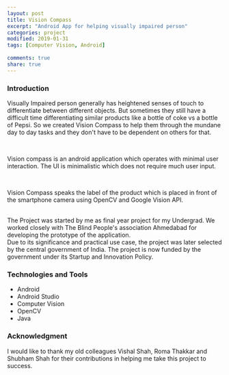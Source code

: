 ```yaml
---
layout: post
title: Vision Compass 
excerpt: "Android App for helping visually impaired person"
categories: project
modified: 2019-01-31
tags: [Computer Vision, Android]
  
comments: true
share: true
---
```


### Introduction

Visually Impaired person generally has heightened senses of touch to differentiate between different objects. But sometimes they still have a difficult time differentiating similar products like a bottle of coke vs a bottle of Pepsi. So we created Vision Compass to help them through the mundane day to day tasks and they don't have to be dependent on others for that.

<br />

Vision compass is an android application which operates with minimal user interaction. The UI is minimalistic which does not require much user input. 

<br />


Vision Compass speaks the label of the product which is placed in front of the smartphone camera using OpenCV and Google Vision API.

<br/>
The Project was started by me as final year project for my Undergrad. We worked closely with The Blind People's association Ahmedabad for developing the prototype of the application.

<br/>
Due to its significance and practical use case, the project was later selected by the central government of India.
The project is now funded by the government  under its Startup and Innovation Policy.

### Technologies and Tools 

* Android 
* Android Studio
* Computer Vision
* OpenCV
* Java

### Acknowledgment

I would like to thank my old colleagues Vishal Shah, Roma Thakkar and Shubham Shah for their contributions in helping me take this project to success.
